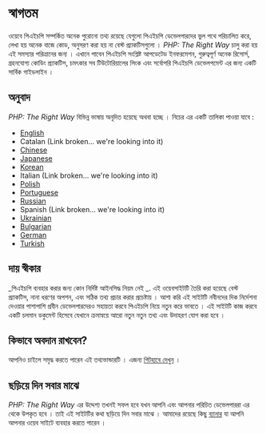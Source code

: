 # স্বাগতম

ওয়েবে পিএইচপি সম্পর্কিত অনেক পুরোনো তথ্য রয়েছে যেগুলো পিএইচপি ডেভেলপারদের ভুল পথে পরিচালিত করে, লেখা হয় অনেক বাজে কোড, অনুসরণ করা হয় না বেস্ট প্র্যাকটিসগুলো ।  _PHP: The Right Way_ চালু করা হয় এই সমস্যার পরিত্রানের জন্য । এখানে পাবেন পিএইচপি সংশ্লিষ্ট আপডেটেড ইনফরমেশন, গুরুত্বপূর্ণ অনেক রিসোর্স, গ্রহনযোগ্য কোডিং প্র্যাকটিস, চমৎকার সব টিউটোরিয়ালের লিংক এবং সর্বোপরি পিএইচপি ডেভেলপমেন্ট এর জন্য একটি সার্বিক গাইডলাইন । 

## অনুবাদ

_PHP: The Right Way_ বিভিন্ন ভাষায় অনূদিত হয়েছে অথবা হচ্ছে । নিচের এর একটি তালিকা পাওয়া যাবে :

* [English](http://www.phptherightway.com)
* Catalan (Link broken... we're looking into it)
* [Chinese](http://wulijun.github.com/php-the-right-way)
* [Japanese](http://ja.phptherightway.com)
* [Korean](http://wafe.github.io/php-the-right-way/)
* Italian (Link broken... we're looking into it)
* [Polish](http://pl.phptherightway.com/)
* [Portuguese](http://br.phptherightway.com/)
* [Russian](http://getjump.github.io/ru-php-the-right-way)
* Spanish (Link broken... we're looking into it)
* [Ukrainian](http://iflista.github.com/php-the-right-way/)
* [Bulgarian](http://bg.phptherightway.com/)
* [German](http://rwetzlmayr.github.io/php-the-right-way/)
* [Turkish](http://hkulekci.github.io/php-the-right-way/)

## দায় স্বীকার

_পিএইচপি ব্যবহার করার জন্য কোন নির্দিষ্ট আইনসিদ্ধ নিয়ম নেই _. এই ওয়েবসাইটটি তৈরি করা হয়েছে বেস্ট প্র্যাকটিস, নানা ধরণের অপশন, এবং সঠিক তথ্য প্রচার করার প্রচেষ্টায় । আশা করি এই সাইটটি নবীনদের দিক নির্দেশনা দেওয়ার পাশাপাশি প্রবীন ডেভেলপারদেরও সহায়তা করবে পিএইচপি নিয়ে নতুন করে ভাবতে । এই সাইটটি কাজ করবে একটি চলমান ডকুমেন্ট হিসেবে যেখানে ক্রমান্বয়ে আরো নতুন নতুন তথ্য এবং উদাহরণ যোগ করা হবে । 

## কিভাবে অবদান রাখবেন? 

আপনিও চাইলে সমৃদ্ধ করতে পারেন এই তথ্যভান্ডারটি । এজন্য [গিটহাবে দেখুন][1] ।

## ছড়িয়ে দিন সবার মাঝে

_PHP: The Right Way_ এর উদ্দেশ্য তখনই সফল হবে যখন আপনি এবং আপনার পরিচিত ডেভেলপাররা এর থেকে উপকৃত হবে । তাই এই সাইটটির কথা ছড়িয়ে দিন সবার মাঝে । আমাদের রয়েছে কিছু [ব্যানার][2] যা আপনি আপনার ওয়েব সাইটে ব্যবহার করতে পারেন । 

[1]: https://github.com/masnun/php-the-right-way/tree/gh-pages
[2]: /banners.html
